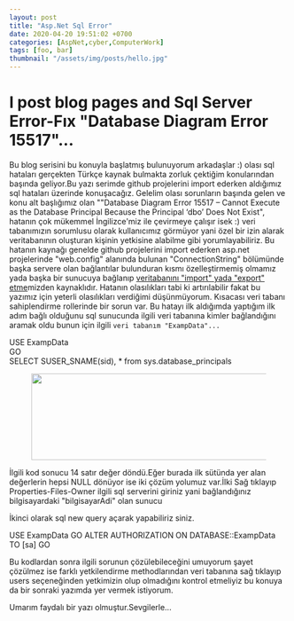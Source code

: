 ```yaml
---
layout: post                         
title: "Asp.Net Sql Error"                  
date: 2020-04-20 19:51:02 +0700       
categories: [AspNet,cyber,ComputerWork]          
tags: [foo, bar]                      
thumbnail: "/assets/img/posts/hello.jpg"   
---
```



# I post blog pages and Sql Server Error-Fıx "Database Diagram Error 15517"...

<p><span class="uppercase">Bu blog serisini bu konuyla başlatmış bulunuyorum arkadaşlar :) olası sql hataları gerçekten Türkçe kaynak bulmakta zorluk çektiğim konularından başında geliyor.Bu yazı serimde github projelerini import ederken aldığımız sql hataları üzerinde konuşacağız. Gelelim olası sorunların başında gelen ve konu alt başlığımız olan ""Database Diagram Error 15517 – Cannot Execute as the Database Principal Because the Principal ‘dbo’ Does Not Exist", hatanın çok mükemmel İngilizce'miz ile çevirmeye çalışır isek :) veri tabanımızın sorumlusu olarak kullanıcımız görmüyor yani özel bir izin alarak veritabanının oluşturan kişinin yetkisine alabilme gibi yorumlayabiliriz. Bu hatanın kaynağı genelde github projelerini import ederken asp.net projelerinde "web.config" alanında bulunan "ConnectionString" bölümünde başka servere olan bağlantılar bulunduran kısmı özelleştirmemiş olmamız yada başka bir sunucuya bağlanıp <a href="https://canisikilanmuhendis.wordpress.com/blog-2/">veritabanını "import" yada "export" etme</a>mizden kaynaklıdır. Hatanın olasılıkları tabi ki artırılabilir fakat bu yazımız için yeterli olasılıkları verdiğimi düşünmüyorum. Kısacası veri tabanı sahiplendirme rollerinde bir sorun var. Bu hatayı ilk aldığımda yaptığım ilk adım bağlı olduğunu sql sunucunda ilgili veri tabanına kimler bağlandığını aramak oldu bunun için ilgili <code>veri tabanım "ExampData"...</code></span></p>
<p>USE ExampData<br/>
GO<br/>
SELECT SUSER_SNAME(sid), * from sys.database_principals <br/><p>
  
  <figure class="wp-block-image size-large is-resized"><img src="https://canisikilanmuhendis.files.wordpress.com/2020/06/sql-diagramerror.png?w=1024" alt="" class="wp-image-61" width="895" height="156"/></figure>
  <p><span class="uppercase">İlgili kod sonucu 14 satır değer döndü.Eğer burada ilk sütünda yer alan değerlerin hepsi NULL dönüyor ise iki çözüm yolumuz var.İlki Sağ tıklayıp Properties-Files-Owner ilgili sql serverini giriniz yani bağlandığınız bilgisayardaki "bilgisayarAdi" olan sunucu </span></p>
  <p>İkinci olarak sql new query açarak yapabiliriz siniz.</p>
  
  
  <p>USE ExampData
GO
ALTER AUTHORIZATION ON DATABASE::ExampData TO [sa]
GO<p>
<p><span class="uppercase">Bu kodlardan sonra ilgili sorunun çözülebileceğini umuyorum şayet çözülmez ise farklı yetkilendirme methodlarından veri tabanına sağ tıklayıp users seçeneğinden yetkimizin olup olmadığını kontrol etmeliyiz bu konuya da bir sonraki yazımda yer vermek istiyorum.</span></p>

<p>Umarım faydalı bir yazı olmuştur.Sevgilerle...</p>

